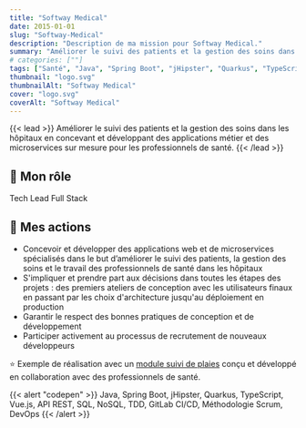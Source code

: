 ```yaml
---
title: "Softway Medical"
date: 2015-01-01
slug: "Softway-Medical"
description: "Description de ma mission pour Softway Medical."
summary: "Améliorer le suivi des patients et la gestion des soins dans les hôpitaux en concevant et développant des applications métier et des microservices sur mesure pour les professionnels de santé."
# categories: [""]
tags: ["Santé", "Java", "Spring Boot", "jHipster", "Quarkus", "TypeScript", "Vue.js", "API REST", "SQL", "NoSQL", "TDD", "GitLab CI/CD", "Méthodologie Scrum", "DevOps"]
thumbnail: "logo.svg"
thumbnailAlt: "Softway Medical"
cover: "logo.svg"
coverAlt: "Softway Medical"
---
```


{{< lead >}}
Améliorer le suivi des patients et la gestion des soins dans les hôpitaux en concevant et développant des applications métier et des microservices sur mesure pour les professionnels de santé.
{{< /lead >}}

## :necktie: Mon rôle

Tech Lead Full Stack

## :dart: Mes actions

* Concevoir et développer des applications web et de microservices spécialisés dans le but d’améliorer
le suivi des patients, la gestion des soins et le travail des professionnels de santé dans les hôpitaux
* S'impliquer et prendre part aux décisions dans toutes les étapes des projets : des premiers ateliers de conception 
avec les utilisateurs finaux en passant par les choix d'architecture jusqu'au déploiement en production
* Garantir le respect des bonnes pratiques de conception et de développement
* Participer activement au processus de recrutement de nouveaux développeurs

:star: Exemple de réalisation avec un [module suivi de plaies](https://www.softwaymedical.fr/temoignage/module-suivi-de-plaies-centre-richelieu)
conçu et développé en collaboration avec des professionnels de santé.

{{< alert "codepen" >}}
Java, Spring Boot, jHipster, Quarkus, TypeScript, Vue.js, API REST, SQL, NoSQL, TDD, GitLab CI/CD, Méthodologie Scrum,
DevOps
{{< /alert >}}

